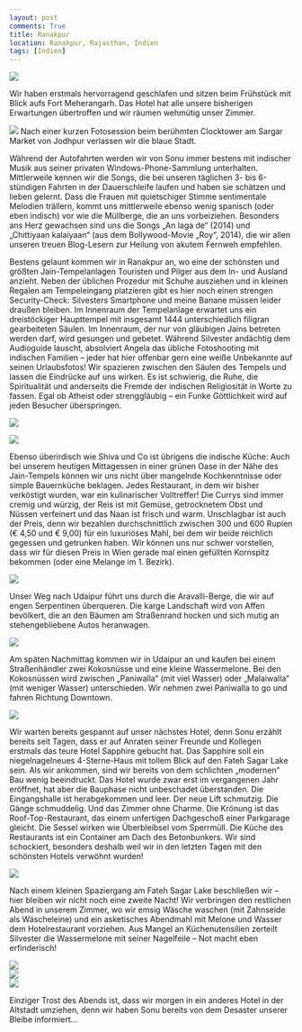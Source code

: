 ```yaml
---
layout: post
comments: True
title: Ranakpur
location: Ranakpur, Rajasthan, Indien
tags: [Indien]
---
```

<p>
<a href='http://whataboutas.data.s3.amazonaws.com/images/2015-04-14-ranakpur/DSC_1761.JPG' data-lightbox='Post' title='Jain-Tempelanlage von Ranakpur'
><img class='img-wide' src='http://whataboutas.data.s3.amazonaws.com/images/2015-04-14-ranakpur/previews/DSC_1761.jpg' /></a>
</p>
<p>
Wir haben erstmals hervorragend geschlafen und sitzen beim Frühstück mit Blick aufs Fort Meherangarh. Das Hotel hat alle unsere bisherigen Erwartungen übertroffen und wir räumen wehmütig unser Zimmer.
</p>
<!--more-->
<p>
<a href='http://whataboutas.data.s3.amazonaws.com/images/2015-04-14-ranakpur/DSC_1670.JPG' class='imageslink' data-lightbox='Post' title='Clock Tower von Jodhpur'
><img class='links' src='http://whataboutas.data.s3.amazonaws.com/images/2015-04-14-ranakpur/thumbs/DSC_1670.JPG' /></a>
Nach einer kurzen Fotosession beim berühmten Clocktower am Sargar Market von Jodhpur verlassen wir die blaue Stadt. 
</p>
<p>
Während der Autofahrten werden wir von Sonu immer bestens mit indischer Musik aus seiner privaten Windows-Phone-Sammlung unterhalten. Mittlerweile kennen wir die Songs, die bei unseren täglichen 3- bis 6-stündigen Fahrten in der Dauerschleife laufen und haben sie schätzen und lieben gelernt. Dass die Frauen mit quietschiger Stimme sentimentale Melodien trällern, kommt uns mittlerweile ebenso wenig spanisch (oder eben indisch) vor wie die Müllberge, die an uns vorbeiziehen. Besonders ans Herz gewachsen sind uns die Songs „An laga de“ (2014) und „Chittiyaan kalaiyaan“ (aus dem Bollywood-Movie „Roy“, 2014), die wir allen unseren treuen Blog-Lesern zur Heilung von akutem Fernweh empfehlen.
</p>
<p>
Bestens gelaunt kommen wir in Ranakpur an, wo eine der schönsten und größten Jain-Tempelanlagen Touristen und Pilger aus dem In- und Ausland anzieht. Neben der üblichen Prozedur mit Schuhe ausziehen und in kleinen Regalen am Tempeleingang platzieren gibt es hier noch einen strengen Security-Check: Silvesters Smartphone und meine Banane müssen leider draußen bleiben. Im Innenraum der Tempelanlage erwartet uns ein dreistöckiger Haupttempel mit insgesamt 1444 unterschiedlich filigran gearbeiteten Säulen. Im Innenraum, der nur von gläubigen Jains betreten werden darf, wird gesungen und gebetet. Während Silvester andächtig dem Audioguide lauscht, absolviert Angela das übliche Fotoshooting mit indischen Familien – jeder hat hier offenbar gern eine weiße Unbekannte auf seinen Urlaubsfotos! Wir spazieren zwischen den Säulen des Tempels und lassen die Eindrücke auf uns wirken. Es ist schwierig, die Ruhe, die Spiritualität und anderseits die Fremde der indischen Religiosität in Worte zu fassen. Egal ob Atheist oder strenggläubig – ein Funke Göttlichkeit wird auf jeden Besucher überspringen.
</p>
<p>
<a href='http://whataboutas.data.s3.amazonaws.com/images/2015-04-14-ranakpur/DSC_1698.JPG' data-lightbox='Post' title='Deckendetail im Jain-Tempel von Ranakpur'
><img class='img-wide' src='http://whataboutas.data.s3.amazonaws.com/images/2015-04-14-ranakpur/DSC_1698.JPG' /></a>
</p>
<p>
<a href='http://whataboutas.data.s3.amazonaws.com/images/2015-04-14-ranakpur/DSC_1713.JPG' data-lightbox='Post' title='Angela im Jain-Tempel von Ranakpur'
><img class='img-wide' src='http://whataboutas.data.s3.amazonaws.com/images/2015-04-14-ranakpur/DSC_1713.JPG' /></a>
</p>
<p>
Ebenso überirdisch wie Shiva und Co ist übrigens die indische Küche: Auch bei unserem heutigen Mittagessen in einer grünen Oase in der Nähe des Jain-Tempels können wir uns nicht über mangelnde Kochkenntnisse oder simple Bauernküche beklagen. Jedes Restaurant, in dem wir bisher verköstigt wurden, war ein kulinarischer Volltreffer! Die Currys sind immer cremig und würzig, der Reis ist mit Gemüse, getrocknetem Obst und Nüssen verfeinert und das Naan ist frisch und warm. Unschlagbar ist auch der Preis, denn wir bezahlen durchschnittlich zwischen 300 und 600 Rupien (€ 4,50 und € 9,00) für ein luxuriöses Mahl, bei dem wir beide reichlich gegessen und getrunken haben. Wir können uns nur schwer vorstellen, dass wir für diesen Preis in Wien gerade mal einen gefüllten Kornspitz bekommen (oder eine Melange im 1. Bezirk).
</p>
<p>
<a href='http://whataboutas.data.s3.amazonaws.com/images/2015-04-14-ranakpur/DSC_1764.JPG' data-lightbox='Post' title='Mittagessen in Ranakpur'
><img class='img-wide' src='http://whataboutas.data.s3.amazonaws.com/images/2015-04-14-ranakpur/DSC_1764.JPG' /></a>
</p>
<p>
Unser Weg nach Udaipur führt uns durch die Aravalli-Berge, die wir auf engen Serpentinen überqueren. Die karge Landschaft wird von Affen bevölkert, die an den Bäumen am Straßenrand hocken und sich mutig an stehengebliebene Autos heranwagen.
</p>
<p>
<a href='http://whataboutas.data.s3.amazonaws.com/images/2015-04-14-ranakpur/DSC_1777.JPG' data-lightbox='Post' title='Affe in den Aravalli-Bergen'
><img class='img-wide' src='http://whataboutas.data.s3.amazonaws.com/images/2015-04-14-ranakpur/DSC_1777.JPG' /></a>
</p>
<p>
Am späten Nachmittag kommen wir in Udaipur an und kaufen bei einem Straßenhändler zwei Kokosnüsse und eine kleine Wassermelone. Bei den Kokosnüssen wird zwischen „Paniwalla“ (mit viel Wasser) oder „Malaiwalla“ (mit weniger Wasser) unterschieden. Wir nehmen zwei Paniwalla to go und fahren Richtung Downtown.
</p>
<p>
<a href='http://whataboutas.data.s3.amazonaws.com/images/2015-04-14-ranakpur/DSC_1779.JPG' data-lightbox='Post' title='Kokosnuss Paniwalla-Style'
><img class='img-wide' src='http://whataboutas.data.s3.amazonaws.com/images/2015-04-14-ranakpur/DSC_1779.JPG' /></a>
</p>
<p>
Wir warten bereits gespannt auf unser nächstes Hotel, denn Sonu erzählt bereits seit Tagen, dass er auf Anraten seiner Freunde und Kollegen erstmals das teure Hotel Sapphire gebucht hat. Das Sapphire soll ein niegelnagelneues 4-Sterne-Haus mit tollem Blick auf den Fateh Sagar Lake sein. Als wir ankommen, sind wir bereits von dem schlichten „modernen“ Bau wenig beeindruckt. Das Hotel wurde zwar erst im vergangenen Jahr eröffnet, hat aber die Bauphase nicht unbeschadet überstanden. Die Eingangshalle ist herabgekommen und leer. Der neue Lift schmutzig. Die Gänge schmuddelig. Und das Zimmer ohne Charme. Die Krönung ist das Roof-Top-Restaurant, das einem unfertigen Dachgeschoß einer Parkgarage gleicht. Die Sessel wirken wie Überbleibsel vom Sperrmüll. Die Küche des Restaurants ist ein Container am Dach des Betonbunkers. Wir sind schockiert, besonders deshalb weil wir in den letzten Tagen mit den schönsten Hotels verwöhnt wurden!
</p>
<p>
<a href='http://whataboutas.data.s3.amazonaws.com/images/2015-04-14-ranakpur/DSC_1782.JPG' data-lightbox='Post' title='Wir ersparen euch den Anblick des Hotel Sapphire - daher hier der Sonnenuntergang über dem Fateh Sagar Lake!'
><img class='img-wide' src='http://whataboutas.data.s3.amazonaws.com/images/2015-04-14-ranakpur/DSC_1782.JPG' /></a>
</p>
<p>
Nach einem kleinen Spaziergang am Fateh Sagar Lake beschließen wir – hier bleiben wir nicht noch eine zweite Nacht! Wir verbringen den restlichen Abend in unserem Zimmer, wo wir emsig Wäsche waschen (mit Zahnseide als Wäscheleine) und ein asketisches Abendmahl mit Melone und Wasser dem Hotelrestaurant vorziehen. Aus Mangel an Küchenutensilien zerteilt Silvester die Wassermelone mit seiner Nagelfeile – Not macht eben erfinderisch!
</p>
<div class='image-frame'>
<div class='nailthumb-container square-thumb'><a href='http://whataboutas.data.s3.amazonaws.com/images/2015-04-14-ranakpur/DSC_1793.JPG' class='imageslink' data-lightbox='Gallery' title='Ein echter Hausmann!'
><img class='images' src='http://whataboutas.data.s3.amazonaws.com/images/2015-04-14-ranakpur/thumbs/DSC_1793.JPG' /></a>
</div>
<div class='nailthumb-container square-thumb'><a href='http://whataboutas.data.s3.amazonaws.com/images/2015-04-14-ranakpur/DSC_1794.JPG' class='imageslink' data-lightbox='Gallery' title='Schmatz schmatz'
><img class='images' src='http://whataboutas.data.s3.amazonaws.com/images/2015-04-14-ranakpur/thumbs/DSC_1794.JPG' /></a>
</div>
<div class='nailthumb-container square-thumb'><a href='http://whataboutas.data.s3.amazonaws.com/images/2015-04-14-ranakpur/DSC_1795.JPG' class='imageslink' data-lightbox='Gallery' title='Om nom nom'
><img class='images' src='http://whataboutas.data.s3.amazonaws.com/images/2015-04-14-ranakpur/thumbs/DSC_1795.JPG' /></a>
</div>
</div>
<p>
Einziger Trost des Abends ist, dass wir morgen in ein anderes Hotel in der Altstadt umziehen, denn wir haben Sonu bereits von dem Desaster unserer Bleibe informiert…
</p>
